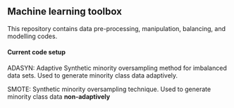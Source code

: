 ## Machine learning toolbox

This repository contains data pre-processing, manipulation, balancing, and modelling codes.

#### Current code setup

ADASYN:  Adaptive Synthetic minority oversampling method for imbalanced data sets.  Used to generate minority class data adaptively. <br>

SMOTE:  Synthetic minority oversampling technique.  Used to generate minority class data **non-adaptively**

